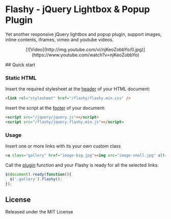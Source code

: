 # Flashy - jQuery Lightbox & Popup Plugin

Yet another responsive jQuery lightbox and popup plugin, support images, inline contents, iframes, vimeo and youtube videos. 
<p align="center">
[![Video](http://img.youtube.com/vi/njKeoZobbYo/0.jpg)](https://www.youtube.com/watch?v=njKeoZobbYo)
</p>
## Quick start

### Static HTML

Insert the required stylesheet at the [header](https://developer.yahoo.com/performance/rules.html#css_top) of your HTML document:

```html
<link rel="stylesheet" href="/flashy/flashy.min.css" />
```

Insert the script at the [footer](https://developer.yahoo.com/performance/rules.html#js_bottom) of your document:

```html
<script src="/jquery/jquery.js"></script>
<script src="/flashy/jquery.flashy.min.js"></script>
```

### Usage

Insert one or more links with its your own custom class

```html
<a class="gallery" href="image-big.jpg"><img src="image-small.jpg" alt="image alt"/></a>
```

Call the [plugin](https://learn.jquery.com/plugins/) function and your Flashy is ready for all the selected links.

```javascript
$(document).ready(function(){
  $('.gallery').flashy(); 
});
```

## License

Released under the MIT License
